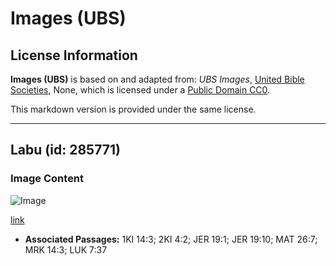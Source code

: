 # Images (UBS)

## License Information

**Images (UBS)** is based on and adapted from: _UBS Images_, [United Bible Societies](https://unitedbiblesocieties.org/), None, which is licensed under a [Public Domain CC0](https://creativecommons.org/public-domain/cc0/).

This markdown version is provided under the same license.



--------------------------------

## Labu (id: 285771)

### Image Content

![Image](https://cdn.aquifer.bible/aquifer-content/resources/Media/WEB-0490_flask.jpg)

[link](https://cdn.aquifer.bible/aquifer-content/resources/Media/WEB-0490_flask.jpg)

* **Associated Passages:** 1KI 14:3; 2KI 4:2; JER 19:1; JER 19:10; MAT 26:7; MRK 14:3; LUK 7:37

